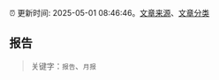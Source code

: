 :alarm_clock: 更新时间: 2025-05-01 08:46:46。[文章来源](/README.md)、[文章分类](/TAGS.md)

## 报告


> 关键字：`报告`、`月报`



